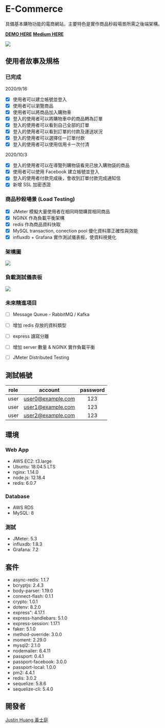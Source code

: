 # E-Commerce 
具備基本購物功能的電商網站，主要特色是實作商品秒殺場景所需之後端架構。

[**DEMO HERE**](https://justinhuang.app/)
[**Medium HERE**](https://medium.com/@mercedes722s/%E9%9B%BB%E5%95%86%E5%B0%88%E6%A1%88-%E5%95%86%E5%93%81%E7%A7%92%E6%AE%BA%E5%A0%B4%E6%99%AF%E5%AF%A6%E4%BD%9C-3f43c996b80a)

![](https://i.imgur.com/gvDVby7.png)

## 使用者故事及規格

### 已完成
2020/9/16
- [x] 使用者可以建立帳號並登入
- [x] 使用者可以瀏覽商品
- [x] 使用者可以將商品加入購物車
- [x] 登入的使用者可以將購物車中的商品轉為訂單
- [x] 登入的使用者可以看到自己全部的訂單
- [x] 登入的使用者可以看到訂單的付款及運送狀況
- [x] 登入的使用者可以選擇任一訂單付款
- [x] 登入的使用者可以使用信用卡一次付清

2020/10/3
- [x] 登入的使用者可以在導覽列購物袋看見已放入購物袋的商品
- [x] 使用者可以使用 Facebook 建立帳號並登入
- [x] 登入的使用者付款完成後，會收到訂單付款完成通知信
- [x] 新增 SSL 加密憑證

### 商品秒殺場景 (Load Testing)
- [x] JMeter 模擬大量使用者在相同時間購買相同商品
- [x] NGINX 作為負載平衡架構
- [x] redis 作為商品資料快取
- [x] MySQL transaction, conection pool 優化資料庫正確性與效能
- [x] influxdb + Grafana 實作測試儀表板，使資料視覺化

### 架構圖
![](https://i.imgur.com/TM9LBeZ.jpg)


### 負載測試儀表板
![](https://i.imgur.com/k9UdftM.jpg)


### 未來精進項目
- [ ] Message Queue - RabbitMQ / Kafka
- [ ] 增加 redis 存放的資料類型
- [ ] express 讀寫分離
- [ ] 增加 server 數量 & NGINX 實作負載平衡
- [ ] JMeter Distributed Testing


## 測試帳號
| role |      account      | password |
|:----:|:-----------------:|:--------:|
| user | user0@example.com |   123    |
| user | user1@example.com |   123    |
| user | user2@example.com |   123    |


## 環境
### Web App
* AWS EC2: t3.large
* Ubuntu: 18.04.5 LTS
* nginx: 1.14.0
* node.js: 12.18.4
* redis: 6.0.7

### Database
* AWS RDS
* MySQL: 8


### 測試
* JMeter: 5.3
* influxdb: 1.8.3
* Grafana: 7.2

## 套件
* async-redis: 1.1.7
* bcryptjs: 2.4.3
* body-parser: 1.19.0
* connect-flash: 0.1.1
* crypto: 1.0.1
* dotenv: 8.2.0
* express": 4.17.1
* express-handlebars: 5.1.0
* express-session: 1.17.1
* faker: 5.1.0
* method-override: 3.0.0
* moment: 2.29.0
* mysql2: 2.1.0
* nodemailer: 6.4.11
* passport: 0.4.1
* passport-facebook: 3.0.0
* passport-local: 1.0.0
* pm2: 4.4.1
* redis: 3.0.2
* sequelize: 5.8.6
* sequelize-cli: 5.4.0

## 開發者
[Justin Huang 黃士庭](https://www.linkedin.com/in/justinhuang777/) 